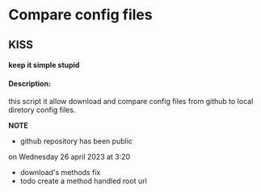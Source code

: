 # Compare config files

## KISS

#### keep it simple stupid

#### Description:
this script it allow download and compare config files from github to local diretory config files.

**NOTE** 
* github repository has been public

on Wednesday 26 april 2023 at 3:20
* download's methods fix 
* todo create a method handled root url
